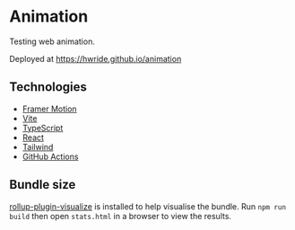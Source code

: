 # Animation

Testing web animation.

Deployed at https://hwride.github.io/animation

## Technologies

- [Framer Motion](https://www.framer.com/motion/)
- [Vite](https://vitejs.dev/)
- [TypeScript](https://www.typescriptlang.org/)
- [React](https://react.dev/)
- [Tailwind](https://tailwindcss.com/)
- [GitHub Actions](https://docs.github.com/en/actions)

## Bundle size
[rollup-plugin-visualize](https://github.com/btd/rollup-plugin-visualizer) is installed to help visualise the bundle.
Run `npm run build` then open `stats.html` in a browser to view the results.
